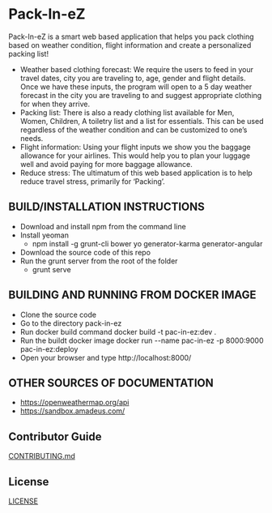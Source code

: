 # Pack-In-eZ

Pack-In-eZ is a smart web based application that helps you pack clothing based on weather condition, flight information and create a personalized packing list! 

  * Weather based clothing forecast: We require the users to feed in your travel dates, city you are traveling to, age, gender and flight details. Once we have these inputs, the program will open to a 5 day weather forecast  in the city you are traveling to and suggest appropriate clothing for when they arrive. 
  * Packing list: There is also a ready clothing list available for Men, Women, Children, A toiletry list and a list for essentials. This can be used regardless of the weather condition and can be customized to one’s needs. 
  * Flight information: Using your flight inputs we show you the baggage allowance for your airlines. This would help you to plan your luggage well and avoid paying for more baggage allowance. 
 * Reduce stress: The ultimatum of this web based application is to help reduce travel stress, primarily for ‘Packing’. 
  
## BUILD/INSTALLATION INSTRUCTIONS
  * Download and install npm from the command line
  * Install yeoman
    * npm install -g grunt-cli bower yo generator-karma generator-angular
  * Download the source code of this repo
  * Run the grunt server from the root of the folder
     * grunt serve

## BUILDING AND RUNNING FROM DOCKER IMAGE
  * Clone the source code
  * Go to the directory pack-in-ez
  * Run docker build command
    docker build -t pac-in-ez:dev .
  * Run the buildt docker image
    docker run --name pac-in-ez -p 8000:9000 pac-in-ez:deploy
  * Open your browser and type
    http://localhost:8000/
    

## OTHER SOURCES OF DOCUMENTATION
* https://openweathermap.org/api
* https://sandbox.amadeus.com/ 

## Contributor Guide
[CONTRIBUTING.md](/CONTRIBUTING.md)

## License 
[LICENSE](/LICENSE)
